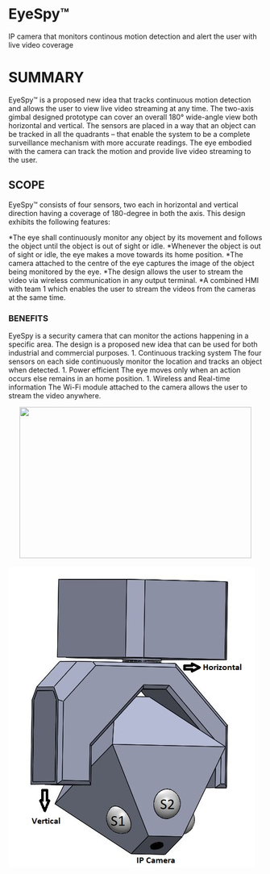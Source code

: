 # EyeSpy™
IP camera that monitors continous motion detection and alert the user with live video coverage

<h1>SUMMARY</h1>
EyeSpy™ is a proposed new idea that tracks continuous motion detection and allows the user to view live video streaming at any time. The two-axis gimbal designed prototype can cover an overall 180° wide-angle view both horizontal and vertical. The sensors are placed in a way that an object can be tracked in all the quadrants – that enable the system to be a complete surveillance mechanism with more accurate readings. The eye embodied with the camera can track the motion and provide live video streaming to the user.

<h2>SCOPE</h2>
EyeSpy™ consists of four sensors, two each in horizontal and vertical direction having a coverage of 180-degree in both the axis. This design exhibits the following features:
<p>
*The eye shall continuously monitor any object by its movement and follows the object until the object is out of sight or idle.
*Whenever the object is out of sight or idle, the eye makes a move towards its home position.
*The camera attached to the centre of the eye captures the image of the object being monitored by the eye.
*The design allows the user to stream the video via wireless communication in any output terminal.
*A combined HMI with team 1 which enables the user to stream the videos from the cameras at the same time.
</p>
<h3>BENEFITS</h3>
EyeSpy is a security camera that can monitor the actions happening in a specific area. The design is a proposed new idea that can be used for both industrial and commercial
purposes.
1.  Continuous tracking system
The four sensors on each side continuously monitor the location and tracks an object when detected.
1.  Power efficient
The eye moves only when an action occurs else remains in an home position.
1.  Wireless and Real-time information
The Wi-Fi module attached to the camera allows the user to stream the video anywhere.

<p align="center">
  <img width="460" height="300" src="/CAD_DESIGN.jpg/460/300">
</p>

![GitHub Logo](/CAD_DESIGN.jpg)



